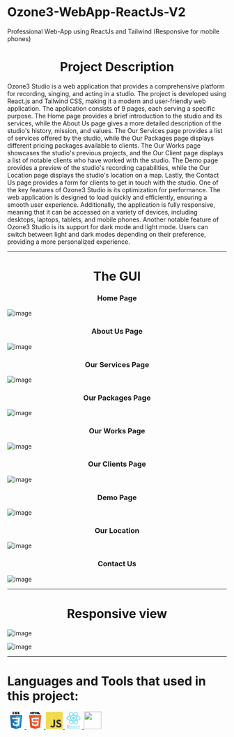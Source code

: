 # Ozone3-WebApp-ReactJs-V2
Professional Web-App using ReactJs and Tailwind (Responsive for mobile phones)
<h1 align="center">Project Description </h1>


Ozone3 Studio is a web application that provides a comprehensive platform for recording, singing, and acting in a studio. The project is developed using React.js and Tailwind CSS, making it a modern and user-friendly web application. The application consists of 9 pages, each serving a specific purpose. The Home page provides a brief introduction to the studio and its services, while the About Us page gives a more detailed description of the studio's history, mission, and values. The Our Services page provides a list of services offered by the studio, while the Our Packages page displays different pricing packages available to clients. The Our Works page showcases the studio's previous projects, and the Our Client page displays a list of notable clients who have worked with the studio. The Demo page provides a preview of the studio's recording capabilities, while the Our Location page displays the studio's location on a map. Lastly, the Contact Us page provides a form for clients to get in touch with the studio. One of the key features of Ozone3 Studio is its optimization for performance. The web application is designed to load quickly and efficiently, ensuring a smooth user experience. Additionally, the application is fully responsive, meaning that it can be accessed on a variety of devices, including desktops, laptops, tablets, and mobile phones. Another notable feature of Ozone3 Studio is its support for dark mode and light mode. Users can switch between light and dark modes depending on their preference, providing a more personalized experience.

<hr>

<h1 align="center">The GUI </h1>



<h3 align="center">Home Page</h3>

![image](https://github.com/TheMostafax/Ozone3-WebApp-ReactJs-V2/assets/81190585/f521d7d1-7e52-4eb4-a3d4-2bf5bacba035)


<h3 align="center">About Us Page  </h3>

![image](https://github.com/TheMostafax/Ozone3-WebApp-ReactJs-V2/assets/81190585/3487e245-71a9-420a-b47a-c8c42e9d8210)



<h3 align="center">Our Services Page</h3>

![image](https://github.com/TheMostafax/Ozone3-WebApp-ReactJs-V2/assets/81190585/cb310c68-9276-407b-a9b7-de990a718370)


<h3 align="center">Our Packages Page</h3>

![image](https://github.com/TheMostafax/Ozone3-WebApp-ReactJs-V2/assets/81190585/b41cb69d-b4a8-427e-8d03-6d29a9edd526)


<h3 align="center">Our Works Page</h3>

![image](https://github.com/TheMostafax/Ozone3-WebApp-ReactJs-V2/assets/81190585/b3e053fe-198a-420b-8a76-05ad82bc005e)



<h3 align="center">Our Clients Page</h3>

![image](https://github.com/TheMostafax/Ozone3-WebApp-ReactJs-V2/assets/81190585/b561a561-e83d-43be-af4f-82c645596e05)


<h3 align="center">Demo Page</h3>

![image](https://github.com/TheMostafax/Ozone3-WebApp-ReactJs-V2/assets/81190585/871db774-b726-4d57-8a3d-4064fb9411bf)


<h3 align="center">Our Location</h3>

![image](https://github.com/TheMostafax/Ozone3-WebApp-ReactJs-V2/assets/81190585/07e97c1a-ed16-4cc1-9741-f3172ae064ba)


<h3 align="center">Contact Us</h3>

![image](https://github.com/TheMostafax/Ozone3-WebApp-ReactJs-V2/assets/81190585/a4b37466-53e6-4bc3-8a40-6d1c98ce8426)





<hr>

<h1 align="center">Responsive view</h1>

![image](https://github.com/TheMostafax/Ozone3-WebApp-ReactJs-V2/assets/81190585/f4f2a1ca-14ab-43d1-8539-0329e6dd764c)



![image](https://github.com/TheMostafax/Ozone3-WebApp-ReactJs-V2/assets/81190585/4daf25a7-f512-443c-b682-6bc2fad616e4)





<hr>
<h1 align="left">Languages and Tools that used in this project: </h1>
<a href="https://www.w3schools.com/css/" target="_blank" rel="noreferrer"> <img src="https://raw.githubusercontent.com/devicons/devicon/master/icons/css3/css3-original-wordmark.svg" alt="css3" width="40" height="40"/> </a> 
<a href="https://www.w3.org/html/" target="_blank" rel="noreferrer"> <img src="https://raw.githubusercontent.com/devicons/devicon/master/icons/html5/html5-original-wordmark.svg" alt="html5" width="40" height="40"/> </a> 
<a href="https://developer.mozilla.org/en-US/docs/Web/JavaScript" target="_blank" rel="noreferrer"> <img src="https://raw.githubusercontent.com/devicons/devicon/master/icons/javascript/javascript-original.svg" alt="javascript" width="40" height="40"/>
 <a href="https://reactjs.org/" target="_blank" rel="noreferrer"> <img src="https://raw.githubusercontent.com/devicons/devicon/master/icons/react/react-original-wordmark.svg" alt="react" width="40" height="40"/> </a>
<a href="https://tailwindcss.com/" rel="nofollow"><img src="https://camo.githubusercontent.com/bdedcbc949feefecc3ff98f7e655ee8151b522e2f32196c648620f5366d909d5/68747470733a2f2f63646e2e6a7364656c6976722e6e65742f67682f64657669636f6e732f64657669636f6e2f69636f6e732f7461696c77696e646373732f7461696c77696e646373732d706c61696e2e737667" width="40" height="40" data-canonical-src="https://cdn.jsdelivr.net/gh/devicons/devicon/icons/tailwindcss/tailwindcss-plain.svg" style="max-width: 100%;">
</a>
